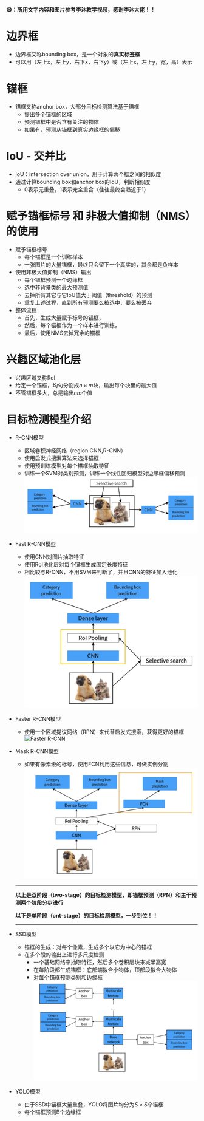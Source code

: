 **:smile:：所用文字内容和图片参考李沐教学视频，感谢李沐大佬！！**

# 边界框
- 边界框又称bounding box，是一个对象的**真实标签框**
- 可以用（左上x，左上y，右下x，右下y）或（左上x，左上y，宽，高）表示
  
# 锚框
- 锚框又称anchor box，大部分目标检测算法基于锚框
  - 提出多个锚框的区域
  - 预测锚框中是否含有关注的物体
  - 如果有，预测从锚框到真实边缘框的偏移

# IoU - 交并比
- IoU：intersection over union，用于计算两个框之间的相似度
- 通过计算bounding box和anchor box的IoU，判断相似度
  - 0表示无重叠，1表示完全重合（往往最终会趋近于1）

# 赋予锚框标号 和 非极大值抑制（NMS）的使用
- 赋予锚框标号
  - 每个锚框是一个训练样本
  - 一张图片的大量锚框，最终只会留下一个真实的，其余都是负样本
- 使用非极大值抑制（NMS）输出
  - 每个锚框预测一个边缘框
  - 选中非背景类的最大预测值
  - 去掉所有其它与它IoU值大于阈值（threshold）的预测
  - 重复上述过程，直到所有预测要么被选中，要么被丢弃
- 整体流程
  - 首先，生成大量赋予标号的锚框，
  - 然后，每个锚框作为一个样本进行训练，
  - 最后，使用NMS去掉冗余的锚框

# 兴趣区域池化层
- 兴趣区域又称RoI
- 给定一个锚框，均匀分割成$n \times m$块，输出每个块里的最大值
- 不管锚框多大，总是输出$nm$个值


# 目标检测模型介绍
- R-CNN模型
  - 区域卷积神经网络（region CNN,R-CNN）
  - 使用启发式搜索算法来选择锚框
  - 使用预训练模型对每个锚框抽取特征
  - 训练一个SVM对类别预测，训练一个线性回归模型对边缘框偏移预测
  ![R-CNN](/docs/imgs/R-CNN.jpg 'R-CNN')
- Fast R-CNN模型 
  - 使用CNN对图片抽取特征
  - 使用RoI池化层对每个锚框生成固定长度特征
  - 相比较与R-CNN，不用SVM来判断了，并且CNN的特征加入池化
  ![Fast R-CNN](/docs/imgs/Fast%20R-CNN.jpg)
- Faster R-CNN模型
  - 使用一个区域提议网络（RPN）来代替启发式搜索，获得更好的锚框
  ![Faster R-CNN]([docs/imgs/Faster%20R-CNN.jpg](/docs/imgs/Fast%20R-CNN.jpg))
- Mask R-CNN模型
  - 如果有像素级的标号，使用FCN利用这些信息，可做实例分割
  ![Mask R-CNN](/docs/imgs/Mask%20R-CNN.jpg)
  ****
  **以上是双阶段（two-stage）的目标检测模型，即锚框预测（RPN）和主干预测两个阶段分步进行**

  **以下是单阶段（ont-stage）的目标检测模型，一步到位！！**
  ****
- SSD模型
  - 锚框的生成：对每个像素，生成多个以它为中心的锚框
  - 在多个段的输出上进行多尺度检测
    - 一个基础网络来抽取特征，然后多个卷积层块来减半高宽
    - 在每阶段都生成锚框：底部端拟合小物体，顶部段拟合大物体
    - 对每个锚框预测类别和边缘框
  ![SSD](/docs/imgs/SSD.jpg)

- YOLO模型
  - 由于SSD中锚框大量重叠，YOLO将图片均分为$S \times S$个锚框
  - 每个锚框预测B个边缘框



